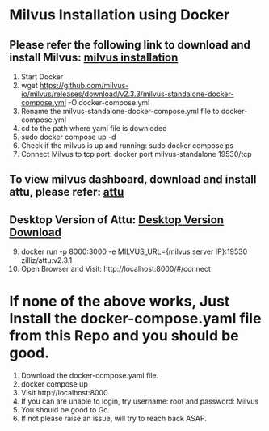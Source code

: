 # Milvus Installation using Docker

## Please refer the following link to download and install Milvus: [milvus installation](https://milvus.io/docs/install_standalone-docker.md)
1. Start Docker
2. wget https://github.com/milvus-io/milvus/releases/download/v2.3.3/milvus-standalone-docker-compose.yml -O docker-compose.yml
3. Rename the milvus-standalone-docker-compose.yml file to docker-compose.yml
4. cd to the path where yaml file is downloded
5. sudo docker compose up -d
6. Check if the milvus is up and running: sudo docker compose ps
7. Connect Milvus to tcp port: docker port milvus-standalone 19530/tcp

## To view milvus dashboard, download and install attu, please refer: [attu](https://github.com/zilliztech/attu)
## Desktop Version of Attu: [Desktop Version Download](https://github.com/zilliztech/attu/releases)
9. docker run -p 8000:3000 -e MILVUS_URL={milvus server IP}:19530 zilliz/attu:v2.3.1
10. Open Browser and Visit: http://localhost:8000/#/connect

# If none of the above works, Just Install the docker-compose.yaml file from this Repo and you should be good.
1. Download the docker-compose.yaml file.
2. docker compose up
3. Visit http://localhost:8000
4. If you can are unable to login, try username: root and password: Milvus
5. You should be good to Go.
6. If not please raise an issue, will try to reach back ASAP.  
